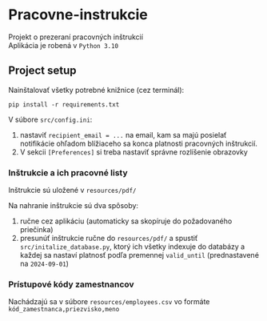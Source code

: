 # Pracovne-instrukcie
Projekt o prezeraní pracovných inštrukcií\
Aplikácia je robená v `Python 3.10`

## Project setup
Nainštalovať všetky potrebné knižnice (cez terminál): 
```
pip install -r requirements.txt
```

V súbore `src/config.ini`:
1. nastaviť `recipient_email = ...` na email, kam sa majú posielať notifikácie ohľadom blížiaceho sa konca platnosti pracovných inštrukcií.
2. V sekcii `[Preferences]` si treba nastaviť správne rozlíšenie obrazovky

### Inštrukcie a ich pracovné listy

Inštrukcie sú uložené v `resources/pdf/`

Na nahranie inštrukcie sú dva spôsoby:
1. ručne cez aplikáciu (automaticky sa skopíruje do požadovaného priečinka) 
2. presunúť inštrukcie ručne do `resources/pdf/` a spustiť `src/initalize_database.py`, ktorý ich všetky indexuje do databázy a každej sa nastaví platnosť podľa premennej `valid_until` (prednastavené na `2024-09-01`)

### Prístupové kódy zamestnancov

Nachádzajú sa v súbore `resources/employees.csv` vo formáte `kód_zamestnanca,priezvisko,meno`
